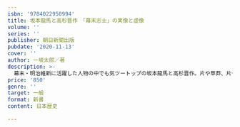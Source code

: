 ```yaml
---
isbn: '9784022950994'
title: 坂本龍馬と高杉晋作　「幕末志士」の実像と虚像
volume: ''
series: ''
publisher: 朝日新聞出版
pubdate: '2020-11-13'
cover: ''
author: 一坂太郎／著
description: >-
  幕末・明治維新に活躍した人物の中でも気ツートップの坂本龍馬と高杉晋作。片や草莽、片や官僚と生い立ちも志向も行動様式も異なる2人のキャラクターを著者が30年にわたり蒐集した史料を基に比較し、彼らを軸に維新の礎を築いた志士群像の正体に迫る。わかりやすい「幕末志士相関図」を付す。目次第１章　黒船第２章　開国第３章　横議横行第４章　尊王攘夷第５章　政変第６章　薩長同盟第７章　戦争第８章　王政復古
price: '850'
genre: ''
target: 一般
format: 新書
content: 日本歴史

---
```

